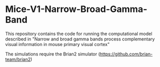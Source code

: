 # Mice-V1-Narrow-Broad-Gamma-Band
This repository contains the code for running the computational model described in "Narrow and broad gamma bands process complementary visual information in mouse primary visual cortex"


The simulations require the Brian2 simulator (https://github.com/brian-team/brian2)
